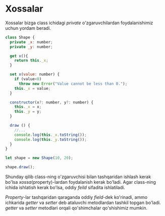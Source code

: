 # Xossalar

Xossalar bizga class ichidagi _private_ o'zgaruvchilardan foydalanishimiz uchun yordam beradi.

```javascript
class Shape {
  private _x: number;
  private _y: number;

  get x(){
    return this._x;
  }

  set x(value: number) {
    if (value<0)
      throw new Error("Value cannot be less than 0.");
    this._x = value;
  }

  constructor(x?: number, y?: number) {
    this._x = x;
    this._y = y;
  }

  draw () {
    //...
    console.log(this._x.toString());
    console.log(this._y.toString());
  }
}

let shape = new Shape(10, 20);

shape.draw();
```

Shunday qilib class-ning o'zgaruvchisi bilan tashqaridan ishlash kerak bo'lsa _xossa_(property)-lardan foydalanish kerak bo'ladi. Agar class-ning ichida ishlatish kerak bo'lsa, oddiy _feild_ sifadita ishlatiladi.

_Property_-lar tashqaridan qaraganda oddiy _field_-dek ko'rinadi, ammo ichkarida _getter_ va _setter_ deb ataluvchi metodlardan tashkil topgan bo'ladi. _getter_ va _setter_ metodlari orqali qo'shimchalar qo'shishimiz mumkin.